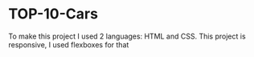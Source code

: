 # TOP-10-Cars
To make this project I used 2 languages: HTML and CSS.
This project is responsive, I used flexboxes for that
